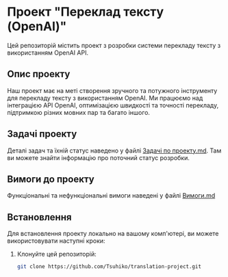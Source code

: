 # Проект "Переклад тексту (OpenAI)"

Цей репозиторій містить проект з розробки системи перекладу тексту з використанням OpenAI API.

## Опис проекту

Наш проект має на меті створення зручного та потужного інструменту для перекладу тексту з використанням OpenAI. Ми працюємо над інтеграцією API OpenAI, оптимізацією швидкості та точності перекладу, підтримкою різних мовних пар та багато іншого.

## Задачі проекту

Деталі задач та їхній статус наведено у файлі [Задачі по проекту.md](Задачі%20по%20проекту.md). Там ви можете знайти інформацію про поточний статус розробки.

## Вимоги до проекту 
Функціональні та нефункціональні вимоги наведені у файлі [Вимоги.md](Вимоги.md)

## Встановлення

Для встановлення проекту локально на вашому комп'ютері, ви можете використовувати наступні кроки:

1. Клонуйте цей репозиторій:

   ```sh
   git clone https://github.com/Tsuhiko/translation-project.git
